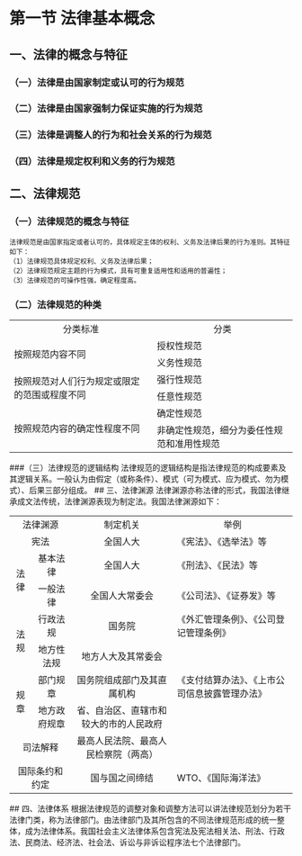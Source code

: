 # 第一节 法律基本概念
## 一、法律的概念与特征
### （一）法律是由国家制定或认可的行为规范
### （二）法律是由国家强制力保证实施的行为规范
### （三）法律是调整人的行为和社会关系的行为规范
### （四）法律是规定权利和义务的行为规范
## 二、法律规范
### （一）法律规范的概念与特征
    法律规范是由国家指定或者认可的，具体规定主体的权利、义务及法律后果的行为准则。其特征如下：
    （1）法律规范具体规定权利、义务及法律后果；
    （2）法律规范规定主题的行为模式，具有可重复适用性和适用的普遍性；
    （3）法律规范的可操作性强，确定程度高。
### （二）法律规范的种类

<table>
    <tr>
        <td align="center">分类标准</td>
        <td align="center">分类</td>
    </tr>
    <tr>
        <td rowspan="2">按照规范内容不同</td>
        <td>授权性规范</td>
    </tr>
    <tr>
        <td>义务性规范</td>
    </tr>
    <tr>
        <td rowspan="2">按照规范对人们行为规定或限定的范围或程度不同</td>
        <td>强行性规范</td>
    </tr>
    <tr>
        <td>任意性规范</td>
    </tr>
    <tr>
        <td rowspan="2">按照规范内容的确定性程度不同</td>
        <td>确定性规范</td>
    </tr>
    <tr>
        <td>非确定性规范，细分为委任性规范和准用性规范</td>
    </tr>
</table>
###（三）法律规范的逻辑结构
法律规范的逻辑结构是指法律规范的构成要素及其逻辑关系。一般认为由假定（或称条件）、模式（可为模式、应为模式、勿为模式）、后果三部分组成。
## 三、法律渊源
法律渊源亦称法律的形式，我国法律继承成文法传统，法律渊源表现为制定法。我国法律渊源如下：
<table>
    <tr>
        <td align="center" colspan="2">法律渊源</td>
        <td align="center">制定机关</td>
        <td align="center">举例</td>
    </tr>
    <tr>
        <td align="center" colspan="2">宪法</td>
        <td align="center">全国人大</td>
        <td>《宪法》、《选举法》等</td>
    </tr>
    <tr>
        <td rowspan="2" align="center">法律</td>
        <td align="center">基本法律</td>
        <td align="center">全国人大</td>
        <td>《刑法》、《民法》等</td>
    </tr>
    <tr>
        <td align="center">一般法律</td>
        <td align="center">全国人大常委会</td>
        <td>《公司法》、《证券发》等</td>
    </tr>
    <tr>
        <td rowspan="2" align="center">法规</td>
        <td align="center">行政法规</td>
        <td align="center">国务院</td>
        <td>《外汇管理条例》、《公司登记管理条例》</td>
    </tr>
    <tr>
        <td align="center">地方性法规</td>
        <td align="center">地方人大及其常委会</td>
        <td></td>
    </tr>
    <tr>
        <td rowspan="2" align="center">规章</td>
        <td align="center">部门规章</td>
        <td align="center">国务院组成部门及其直属机构</td>
        <td>《支付结算办法》、《上市公司信息披露管理办法》</td>
    </tr>
    <tr>
        <td align="center">地方政府规章</td>
        <td align="center">省、自治区、直辖市和较大的市的人民政府</td>
        <td></td>
    </tr>
    <tr>
        <td align="center" colspan="2">司法解释</td>
        <td align="center">最高人民法院、最高人民检察院（两高）</td>
        <td></td>
    </tr>
    <tr>
        <td align="center" colspan="2">国际条约和约定</td>
        <td align="center">国与国之间缔结</td>
        <td>WTO、《国际海洋法》</td>
    </tr>
</table>
## 四、法律体系
根据法律规范的调整对象和调整方法可以讲法律规范划分为若干法律门类，称为法律部门。由法律部门及其所包含的不同法律规范形成的统一整体，成为法律体系。我国社会主义法律体系包含宪法及宪法相关法、刑法、行政法、民商法、经济法、社会法、诉讼与非诉讼程序法七个法律部门。
